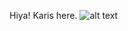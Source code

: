Hiya! Karis here.
![alt text](https://k.closesttopurple.org/_images/cf2c3e9c27aa0a8e9f6750c851d63796/6210%20-%20bucket_hat%20karis%20NieR_Re%5Bin%5Dcarnation%20reaction_image%20Yuzuki_Kurezome.jpg)